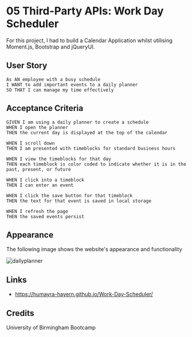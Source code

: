 # 05 Third-Party APIs: Work Day Scheduler
For this project, I had to build a Calendar Application whilst utilising Moment.js, Bootstrap and jQueryUI.

## User Story
```
As AN employee with a busy schedule
I WANT to add important events to a daily planner
SO THAT I can manage my time effectively
```

## Acceptance Criteria
```
GIVEN I am using a daily planner to create a schedule
WHEN I open the planner
THEN the current day is displayed at the top of the calendar

WHEN I scroll down
THEN I am presented with timeblocks for standard business hours

WHEN I view the timeblocks for that day
THEN each timeblock is color coded to indicate whether it is in the past, present, or future

WHEN I click into a timeblock
THEN I can enter an event

WHEN I click the save button for that timeblock
THEN the text for that event is saved in local storage

WHEN I refresh the page
THEN the saved events persist
```
## Appearance
The following image shows the website's appearance and functionality

![dailyplanner](https://user-images.githubusercontent.com/95111780/170722707-76e8e0f5-196a-4c90-8a42-c459a7ca4a27.PNG)

## Links
* https://humayra-hayern.github.io/Work-Day-Scheduler/

## Credits
University of Birmingham Bootcamp
